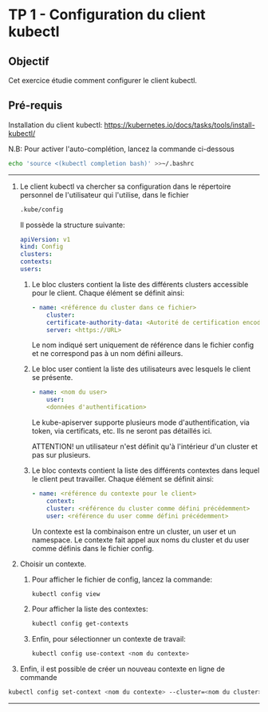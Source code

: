 # TP 1 - Configuration du client kubectl

## Objectif

Cet exercice étudie comment configurer le client kubectl.

## Pré-requis

Installation du client kubectl: <https://kubernetes.io/docs/tasks/tools/install-kubectl/>

N.B: Pour activer l'auto-complétion, lancez la commande ci-dessous

```bash
echo 'source <(kubectl completion bash)' >>~/.bashrc
```

***

1. Le client kubectl va chercher sa configuration dans le répertoire personnel de l'utilisateur qui l'utilise, dans le fichier

   ```bash
   .kube/config
   ```

   Il possède la structure suivante:

   ```yaml
   apiVersion: v1
   kind: Config
   clusters:
   contexts:
   users:
   ```

    1. Le bloc clusters contient la liste des différents clusters accessible pour le client. Chaque élément se définit ainsi:

        ```yaml
        - name: <référence du cluster dans ce fichier>
            cluster:
            certificate-authority-data: <Autorité de certification encodée en base64>
            server: <https://URL>
        ```

        Le nom indiqué sert uniquement de référence dans le fichier config et ne correspond pas à un nom défini ailleurs.

    1. Le bloc user contient la liste des utilisateurs avec lesquels le client se présente.

        ```yaml
        - name: <nom du user>
            user:
            <données d'authentification>
        ```

        Le kube-apiserver supporte plusieurs mode d'authentification, via token, via certificats, etc. Ils ne seront pas détaillés ici.

        ATTENTION! un utilisateur n'est définit qu'à l'intérieur d'un cluster et pas sur plusieurs.

    1. Le bloc contexts contient la liste des différents contextes dans lequel le client peut travailler. Chaque élément se définit ainsi:

        ```yaml
        - name: <référence du contexte pour le client>
            context:
            cluster: <référence du cluster comme défini précédemment>
            user: <référence du user comme défini précédemment>
        ```

        Un contexte est la combinaison entre un cluster, un user et un namespace. Le contexte fait appel aux noms du cluster et du user comme définis dans le fichier config.

1. Choisir un contexte.

    1. Pour afficher le fichier de config, lancez la commande:

        ```bash
        kubectl config view
        ```

    1. Pour afficher la liste des contextes:

        ```bash
        kubectl config get-contexts
        ```

    1. Enfin, pour sélectionner un contexte de travail:

        ```bash
        kubectl config use-context <nom du contexte>
        ```

1. Enfin, il est possible de créer un nouveau contexte en ligne de commande

```bash
kubectl config set-context <nom du contexte> --cluster=<nom du cluster> --user=<nom du cluster> --namespace=<nom du namespace>
```

***
